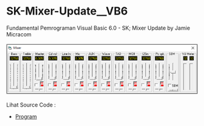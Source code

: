 # SK-Mixer-Update__VB6
Fundamental Pemrograman Visual Basic 6.0 - SK; Mixer Update by Jamie Micracom<br><br>
<img src="https://github.com/RizkyKhapidsyah/SK-Mixer-Update__VB6/blob/main/Mixer%20Update/result/001.PNG"><br><br>
Lihat Source Code : <br>
- <a href="https://github.com/RizkyKhapidsyah/SK-Mixer-Update__VB6">Program</a>

